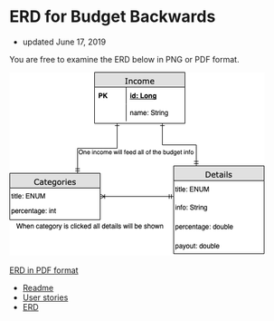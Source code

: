 # ERD for Budget Backwards
+ updated June 17, 2019

You are free to examine the ERD below in PNG or PDF format.


![ERD png](BudgetBackwards.png)

[ERD in PDF format](BudgetBackwards.pdf) 

+ [Readme](https://treypage.github.io/budget-backwards/)
+ [User stories](user-stories.md)
+ [ERD](ERD.md)